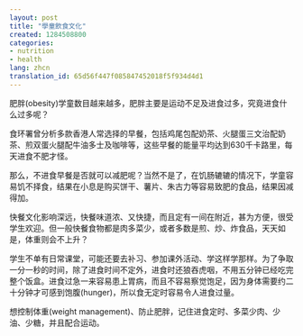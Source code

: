 ```yaml
---
layout: post
title: "學童飲食文化"
created: 1284508800
categories:
- nutrition
- health
lang: zhcn
translation_id: 65d56f447f085847452018f5f934d4d1
---
```

<!--break-->
<p>肥胖(obesity)学童数目越来越多，肥胖主要是运动不足及进食过多，究竟进食什么过多呢？ </p>

<p>食环署曾分析多款香港人常选择的早餐，包括鸡尾包配奶茶、火腿蛋三文治配奶茶、煎双蛋火腿配牛油多士及咖啡等，这些早餐的能量平均达到630千卡路里，每天进食不肥才怪。 </p>

<p>那么，不进食早餐是否就可以减肥呢？当然不是了，在饥肠辘辘的情况下，学童容易饥不择食，结果在小息是购买饼干、薯片、朱古力等容易致肥的食品，结果因减得加。 </p>

<p>快餐文化影响深远，快餐味道浓、又快捷，而且定有一间在附近，甚为方便，很受学生欢迎。但一般快餐食物都是肉多菜少，或者多数是煎、炒、炸食品，天天如是，体重则会不上升？ </p>

<p>学生不单有日常课堂，可能还要去补习、参加课外活动、学这样学那样。为了争取一分一秒的时间，除了进食时间不定外，进食时还狼吞虎咽，不用五分钟已经吃完整个饭盒。进食过急一来容易患上胃病，而且不容易察觉饱足，因为身体需要约二十分钟才可感到饱腹(hunger)，所以食无定时容易令人进食过量。 </p>

<p>想控制体重(weight management)、防止肥胖，记住进食定时、多菜少肉、少油、少糖，并且配合运动。 </p>
